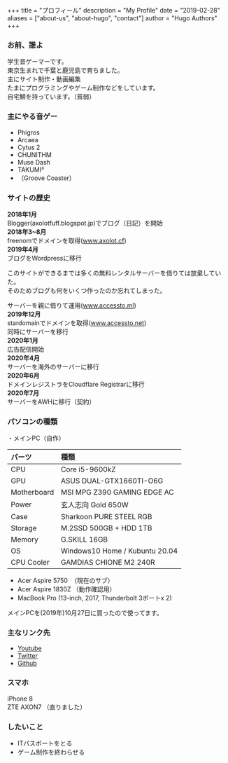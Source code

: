 +++
title = "プロフィール"
description = "My Profile"
date = "2019-02-28"
aliases = ["about-us", "about-hugo", "contact"]
author = "Hugo Authors"
+++

### お前、誰よ
学生音ゲーマーです。  
東京生まれで千葉と鹿児島で育ちました。  
主にサイト制作・動画編集  
たまにプログラミングやゲーム制作などをしています。  
自宅鯖を持っています。（貧弱）  

### 主にやる音ゲー
* Phigros
* Arcaea
* Cytus 2
* CHUNITHM
* Muse Dash
* TAKUMI³
* （Groove Coaster）

### サイトの歴史
**2018年1月**   
Blogger(axolotfuff.blogspot.jp)でブログ（日記）を開始  
**2018年3~8月**  
freenomでドメインを取得(www.axolot.cf)  
**2019年4月**  
ブログをWordpressに移行  

このサイトができるまでは多くの無料レンタルサーバーを借りては放棄していた。    
そのためブログも何をいくつ作ったのか忘れてしまった。  

サーバーを親に借りて運用(www.accessto.ml)  
**2019年12月**  
stardomainでドメインを取得(www.accessto.net)  
同時にサーバーを移行  
**2020年1月**  
広告配信開始  
**2020年4月**  
サーバーを海外のサーバーに移行  
**2020年6月**  
ドメインレジストラをCloudflare Registrarに移行  
**2020年7月**  
サーバーをAWHに移行（契約）  

### パソコンの種類
・メインPC（自作）

| パーツ | 種類 |
| :--- | :--- |
| CPU | Core i5-9600kZ |
| GPU | ASUS DUAL-GTX1660TI-O6G |
| Motherboard | MSI MPG Z390 GAMING EDGE AC |
| Power | 玄人志向 Gold 650W |
| Case | Sharkoon PURE STEEL RGB |
| Storage | M.2SSD 500GB + HDD 1TB |
| Memory | G.SKILL 16GB |
| OS | Windows10 Home / Kubuntu 20.04 |
| CPU Cooler | GAMDIAS CHIONE M2 240R |

* Acer Aspire 5750　（現在のサブ）
* Acer Aspire 1830Z （動作確認用）
* MacBook Pro (13-inch, 2017, Thunderbolt 3ポートx 2)

メインPCを(2019年)10月27日に買ったので使ってます。

### 主なリンク先
* [Youtube](https://www.youtube.com/channel/UCvwOK74X1c6LFLJFEk-DGHw)
* [Twitter](https://twitter.com/scgame_m)
* [Github](https://github.com/opera7133/)

### スマホ
iPhone 8  
ZTE AXON7 （直りました）

### したいこと
* ITパスポートをとる
* ゲーム制作を終わらせる


